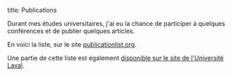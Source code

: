 title: Publications

Durant mes études universitaires, j'ai eu la chance de participer à quelques conférences et de publier quelques articles.

En voici la liste, sur le site [publicationlist.org](http://publicationslist.org/data/cbrunet).

Une partie de cette liste est également [disponible sur le site de l'Université Laval](https://corpus.ulaval.ca/jspui/browse?type=author&order=ASC&rpp=20&authority=248d8bce-cba6-4c61-8575-74ed41a5a35f).
